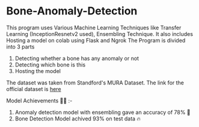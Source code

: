# Bone-Anomaly-Detection
This program uses Various Machine Learning Techniques like Transfer Learning (InceptionResnetv2 used), Ensembling Technique. 
It also includes Hosting a model on colab using Flask and Ngrok
The Program is divided into 3 parts
1. Detecting whether a bone has any anomaly or not
2. Detecting which bone is this
3. Hosting the model

The dataset was taken from Standford's MURA Dataset. The link for the official dataset is [here](https://stanfordmlgroup.github.io/competitions/mura/ "Named link title") 

Model Achievements :man_technologist: :-
1. Anomaly detection model with ensembling gave an accuracy of 78% 🥳
2. Bone Detection Model achived 93% on test data 🔥
